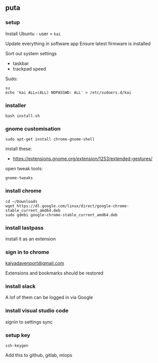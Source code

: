 ## puta

### setup

Install Ubuntu - user = `kai`

Update everything in software app
Ensure latest firmware is installed

Sort out system settings
  * taskbar
  * trackpad speed

Sudo:

```
su
echo 'kai ALL=(ALL) NOPASSWD: ALL' > /etc/sudoers.d/kai
```

### installer

```
bash install.sh
```

### gnome customisation

```
sudo apt-get install chrome-gnome-shell
```

install these:

 * https://extensions.gnome.org/extension/1253/extended-gestures/

open tweak tools:

```
gnome-tweaks
```

### install chrome

```
cd ~/Downloads
wget https://dl.google.com/linux/direct/google-chrome-stable_current_amd64.deb
sudo gdebi google-chrome-stable_current_amd64.deb
```

### install lastpass

install it as an extension

### sign in to chrome

kaiyadavenport@gmail.com

Extensions and bookmarks should be restored

### install slack

A lof of them can be logged in via Google

### install visual studio code

signin to settings sync

### setup key

```
ssh-keygen
```

Add this to github, gitlab, mlops